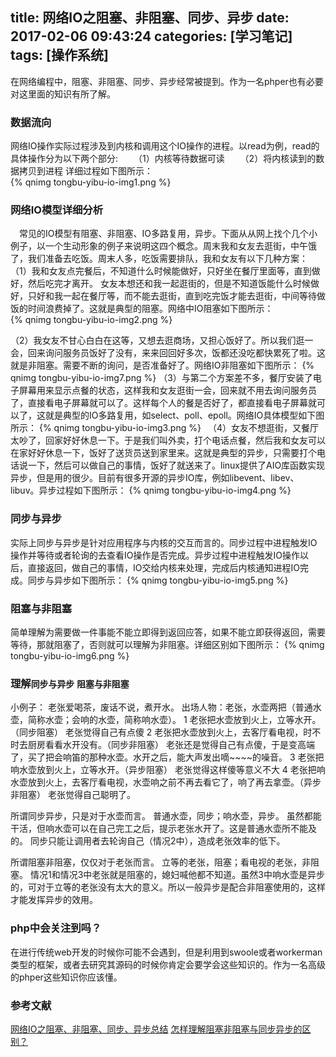 title: 网络IO之阻塞、非阻塞、同步、异步
date: 2017-02-06 09:43:24
categories: [学习笔记]
tags: [操作系统]
---

在网络编程中，阻塞、非阻塞、同步、异步经常被提到。作为一名phper也有必要对这里面的知识有所了解。
<!--more-->

### 数据流向
网络IO操作实际过程涉及到内核和调用这个IO操作的进程。以read为例，read的具体操作分为以下两个部分:
　　（1）内核等待数据可读
　　（2）将内核读到的数据拷贝到进程
详细过程如下图所示：  
{% qnimg tongbu-yibu-io-img1.png %}

### 网络IO模型详细分析
　常见的IO模型有阻塞、非阻塞、IO多路复用，异步。下面从从网上找个几个小例子，以一个生动形象的例子来说明这四个概念。周末我和女友去逛街，中午饿了，我们准备去吃饭。周末人多，吃饭需要排队，我和女友有以下几种方案：
（1）我和女友点完餐后，不知道什么时候能做好，只好坐在餐厅里面等，直到做好，然后吃完才离开。
女友本想还和我一起逛街的，但是不知道饭能什么时候做好，只好和我一起在餐厅等，而不能去逛街，直到吃完饭才能去逛街，中间等待做饭的时间浪费掉了。这就是典型的阻塞。网络中IO阻塞如下图所示：  
{% qnimg tongbu-yibu-io-img2.png %}

（2）我女友不甘心白白在这等，又想去逛商场，又担心饭好了。所以我们逛一会，回来询问服务员饭好了没有，来来回回好多次，饭都还没吃都快累死了啦。这就是非阻塞。需要不断的询问，是否准备好了。网络IO非阻塞如下图所示：
{% qnimg tongbu-yibu-io-img7.png %}
（3）与第二个方案差不多，餐厅安装了电子屏幕用来显示点餐的状态，这样我和女友逛街一会，回来就不用去询问服务员了，直接看电子屏幕就可以了。这样每个人的餐是否好了，都直接看电子屏幕就可以了，这就是典型的IO多路复用，如select、poll、epoll。网络IO具体模型如下图所示：
{% qnimg tongbu-yibu-io-img3.png %}
　（4）女友不想逛街，又餐厅太吵了，回家好好休息一下。于是我们叫外卖，打个电话点餐，然后我和女友可以在家好好休息一下，饭好了送货员送到家里来。这就是典型的异步，只需要打个电话说一下，然后可以做自己的事情，饭好了就送来了。linux提供了AIO库函数实现异步，但是用的很少。目前有很多开源的异步IO库，例如libevent、libev、libuv。异步过程如下图所示：
{% qnimg tongbu-yibu-io-img4.png %}

### 同步与异步 
实际上同步与异步是针对应用程序与内核的交互而言的。同步过程中进程触发IO操作并等待或者轮询的去查看IO操作是否完成。异步过程中进程触发IO操作以后，直接返回，做自己的事情，IO交给内核来处理，完成后内核通知进程IO完成。同步与异步如下图所示：
{% qnimg tongbu-yibu-io-img5.png %}

### 阻塞与非阻塞
简单理解为需要做一件事能不能立即得到返回应答，如果不能立即获得返回，需要等待，那就阻塞了，否则就可以理解为非阻塞。详细区别如下图所示：
{% qnimg tongbu-yibu-io-img6.png %}

### 理解`同步与异步` `阻塞与非阻塞`
小例子：
老张爱喝茶，废话不说，煮开水。
出场人物：老张，水壶两把（普通水壶，简称水壶；会响的水壶，简称响水壶）。
1 老张把水壶放到火上，立等水开。（同步阻塞）
老张觉得自己有点傻
2 老张把水壶放到火上，去客厅看电视，时不时去厨房看看水开没有。（同步非阻塞）
老张还是觉得自己有点傻，于是变高端了，买了把会响笛的那种水壶。水开之后，能大声发出嘀~~~~的噪音。
3 老张把响水壶放到火上，立等水开。（异步阻塞）
老张觉得这样傻等意义不大
4 老张把响水壶放到火上，去客厅看电视，水壶响之前不再去看它了，响了再去拿壶。（异步非阻塞）
老张觉得自己聪明了。


所谓同步异步，只是对于水壶而言。
普通水壶，同步；响水壶，异步。
虽然都能干活，但响水壶可以在自己完工之后，提示老张水开了。这是普通水壶所不能及的。
同步只能让调用者去轮询自己（情况2中），造成老张效率的低下。

所谓阻塞非阻塞，仅仅对于老张而言。
立等的老张，阻塞；看电视的老张，非阻塞。
情况1和情况3中老张就是阻塞的，媳妇喊他都不知道。虽然3中响水壶是异步的，可对于立等的老张没有太大的意义。所以一般异步是配合非阻塞使用的，这样才能发挥异步的效用。

### php中会关注到吗？
在进行传统web开发的时候你可能不会遇到，但是利用到swoole或者workerman类型的框架，或者去研究其源码的时候你肯定会要学会这些知识的。作为一名高级的phper这些知识你应该懂。

### 参考文献
[网络IO之阻塞、非阻塞、同步、异步总结](http://www.cnblogs.com/Anker/p/3254269.html)
[怎样理解阻塞非阻塞与同步异步的区别？
](https://www.zhihu.com/question/19732473)